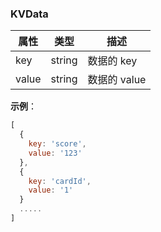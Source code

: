 ### KVData

|属性|类型|描述|
|-|-|-|
|key|string|数据的 key|
|value|string|数据的 value|

**示例**：

```js
[
  {
    key: 'score',
    value: '123'
  },
  {
    key: 'cardId',
    value: '1'
  }
  .....
]

```